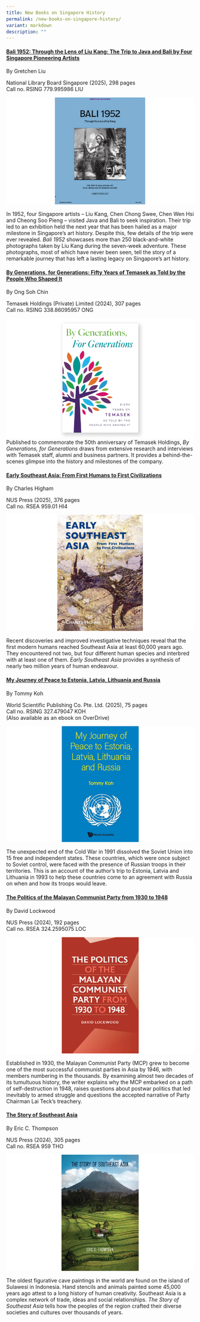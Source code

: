 ```yaml
---
title: New Books on Singapore History
permalink: /new-books-on-singapore-history/
variant: markdown
description: ""
---
```

#### **[Bali 1952: Through the Lens of Liu Kang: The Trip to Java and Bali by Four Singapore Pioneering Artists](https://eservice.nlb.gov.sg/redir/itemdetails?bid=300094843)**
By Gretchen Liu

National Library Board Singapore (2025), 298 pages
<br>
Call no. RSING&nbsp;779.995986 LIU

![](/images/Vol%2021%20Issue%201/New%20Books/books_bali.jpg)


In 1952, four Singapore artists – Liu Kang, Chen Chong Swee, Chen Wen Hsi and Cheong Soo Pieng – visited Java and Bali to seek inspiration. Their trip led to an exhibition held the next year that has been hailed as a major milestone in Singapore’s art history. Despite this, few details of the trip were ever revealed. _Bali 1952_ showcases more than 250 black-and-white photographs taken by Liu Kang during the seven-week adventure. These photographs, most of which have never been seen, tell the story of a remarkable journey that has left a lasting legacy on Singapore’s art history.


#### **[By Generations, for Generations: Fifty Years of Temasek as Told by the People Who Shaped It](https://eservice.nlb.gov.sg/redir/itemdetails?bid=300095099)**
By Ong Soh Chin

Temasek Holdings (Private) Limited (2024), 307 pages
<br>
Call no. RSING 338.86095957 ONG
 

![](/images/Vol%2021%20Issue%201/New%20Books/books_generations.jpg)
Published to commemorate the 50th anniversary of Temasek Holdings, _By Generations, for Generations_ draws from extensive research and interviews with Temasek staff, alumni and business partners. It provides a behind-the-scenes glimpse into the history and milestones of the company.




#### **[Early Southeast Asia: From First Humans to First Civilizations](https://eservice.nlb.gov.sg/redir/itemdetails?bid=300090179)**
By  Charles Higham

NUS Press (2025), 376 pages
<br>
Call no. RSEA 959.01 HI4
 

![](/images/Vol%2021%20Issue%201/New%20Books/books_sea.jpg)

Recent discoveries and improved investigative techniques reveal that the first modern humans reached Southeast Asia at least 60,000 years ago. They encountered not two, but four different human species and interbred with at least one of them. _Early Southeast Asia_ provides a synthesis of nearly two million years of human endeavour.



#### **[My Journey of Peace to Estonia, Latvia, Lithuania and Russia](https://eservice.nlb.gov.sg/redir/itemdetails?bid=300081111)**
By Tommy Koh

World Scientific Publishing Co. Pte. Ltd. (2025), 75 pages
<br>
Call no. RSING 327.479047 KOH 
 <br>
(Also available as an ebook on OverDrive)

![](/images/Vol%2021%20Issue%201/New%20Books/books_estonia.jpg)

The unexpected end of the Cold War in 1991 dissolved the Soviet Union into 15 free and independent states. These countries, which were once subject to Soviet control, were faced with the presence of Russian troops in their territories. This is an account of the author’s trip to Estonia, Latvia and Lithuania in 1993 to help these countries come to an agreement with Russia on when and how its troops would leave.



#### **[The Politics of the Malayan Communist Party from 1930 to 1948](https://eservice.nlb.gov.sg/redir/itemdetails?bid=206135139)**
By David Lockwood

NUS Press (2024), 192 pages
<br>
Call no. RSEA 324.2595075 LOC


![](/images/Vol%2021%20Issue%201/New%20Books/books_communist.jpg)

Established in 1930, the Malayan Communist Party (MCP) grew to become one of the most successful communist parties in Asia by 1946, with members numbering in the thousands. By examining almost two decades of its tumultuous history, the writer explains why the MCP embarked on a path of self-destruction in 1948, raises questions about postwar politics that led inevitably to armed struggle and questions the accepted narrative of Party Chairman Lai Teck’s treachery.



#### **[The Story of Southeast Asia](https://eservice.nlb.gov.sg/redir/itemdetails?bid=206068687)**
By Eric C. Thompson

NUS Press (2024), 305 pages
<br>
Call no. RSEA 959 THO


![](/images/Vol%2021%20Issue%201/New%20Books/books_story.jpg)


The oldest figurative cave paintings in the world are found on the island of Sulawesi in Indonesia. Hand stencils and animals painted some 45,000 years ago attest to a long history of human creativity. Southeast Asia is a complex network of trade, ideas and social relationships. _The Story of Southeast Asia_ tells how the peoples of the region crafted their diverse societies and cultures over thousands of years.